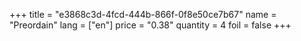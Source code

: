 +++
title = "e3868c3d-4fcd-444b-866f-0f8e50ce7b67"
name = "Preordain"
lang = ["en"]
price = "0.38"
quantity = 4
foil = false
+++
